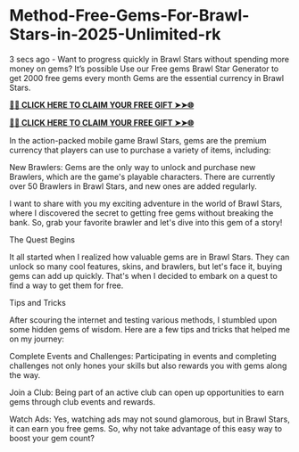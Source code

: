 # Method-Free-Gems-For-Brawl-Stars-in-2025-Unlimited-rk
3 secs ago - Want to progress quickly in Brawl Stars without spending more money on gems? It’s possible Use our Free gems Brawl Star Generator to get 2000 free gems every month Gems are the essential currency in Brawl Stars.

 

**[🌟✨ CLICK HERE TO CLAIM YOUR FREE GIFT ➤➤🌐](https://progiftzone.com/Brawl%20Stars/)**


**[🌟✨ CLICK HERE TO CLAIM YOUR FREE GIFT ➤➤🌐](https://progiftzone.com/Brawl%20Stars/)**

 

In the action-packed mobile game Brawl Stars, gems are the premium currency that players can use to purchase a variety of items, including:

New Brawlers:  Gems are the only way to unlock and purchase new Brawlers, which are the game's playable characters. There are currently over 50 Brawlers in Brawl Stars, and new ones are added regularly.

 

I want to share with you my exciting adventure in the world of Brawl Stars, where I discovered the secret to getting free gems without breaking the bank. So, grab your favorite brawler and let's dive into this gem of a story!

The Quest Begins

It all started when I realized how valuable gems are in Brawl Stars. They can unlock so many cool features, skins, and brawlers, but let's face it, buying gems can add up quickly. That's when I decided to embark on a quest to find a way to get them for free.

Tips and Tricks

After scouring the internet and testing various methods, I stumbled upon some hidden gems of wisdom. Here are a few tips and tricks that helped me on my journey:

Complete Events and Challenges: Participating in events and completing challenges not only hones your skills but also rewards you with gems along the way.

Join a Club: Being part of an active club can open up opportunities to earn gems through club events and rewards.

Watch Ads: Yes, watching ads may not sound glamorous, but in Brawl Stars, it can earn you free gems. So, why not take advantage of this easy way to boost your gem count?
